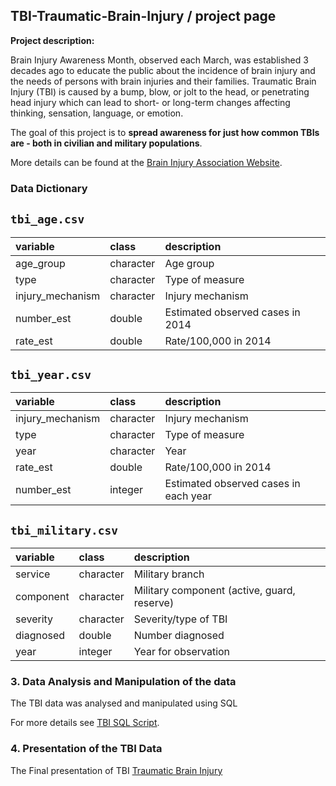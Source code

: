 ## TBI-Traumatic-Brain-Injury / project page

**Project description:**

Brain Injury Awareness Month, observed each March, was established 3 decades ago to educate the public about the incidence of brain injury and the needs of persons with brain injuries and their families. Traumatic Brain Injury (TBI) is caused by a bump, blow, or jolt to the head, or penetrating head injury which can lead to short- or long-term changes affecting thinking, sensation, language, or emotion.

The goal of this project is to **spread awareness for just how common TBIs are - both in civilian and military populations**. 

More details can be found at the [Brain Injury Association Website](https://www.biausa.org/public-affairs/public-awareness/brain-injury-awareness).

### Data Dictionary

## `tbi_age.csv`

|variable         |class     |description |
|:----------------|:---------|:-----------|
|age_group        |character | Age group |
|type             |character | Type of measure |
|injury_mechanism |character | Injury mechanism |
|number_est       |double    | Estimated observed cases in 2014 |
|rate_est         |double    | Rate/100,000 in 2014 |

## `tbi_year.csv`

|variable         |class     |description |
|:----------------|:---------|:-----------|
|injury_mechanism |character | Injury mechanism |
|type             |character | Type of measure |
|year             |character | Year |
|rate_est         |double    | Rate/100,000 in 2014 |
|number_est       |integer   | Estimated observed cases in each year |

## `tbi_military.csv`

|variable  |class     |description |
|:---------|:---------|:-----------|
|service   |character | Military branch |
|component |character | Military component (active, guard, reserve) |
|severity  |character | Severity/type of TBI |
|diagnosed |double    | Number diagnosed |
|year      |integer   | Year for observation|

### 3. Data Analysis and Manipulation of the data
The TBI data was analysed and manipulated using SQL

For more details see [TBI SQL Script](https://github.com/Chebet-Mercy/TBI-Traumatic-Brain-Injury/blob/main/TBI%20script.sql/).

### 4. Presentation of the TBI Data
The Final presentation of TBI  [Traumatic Brain Injury](https://github.com/Chebet-Mercy/Chebet-Mercy.github.io/blob/master/Traumatic%20Brain%20Injury.pdf)

